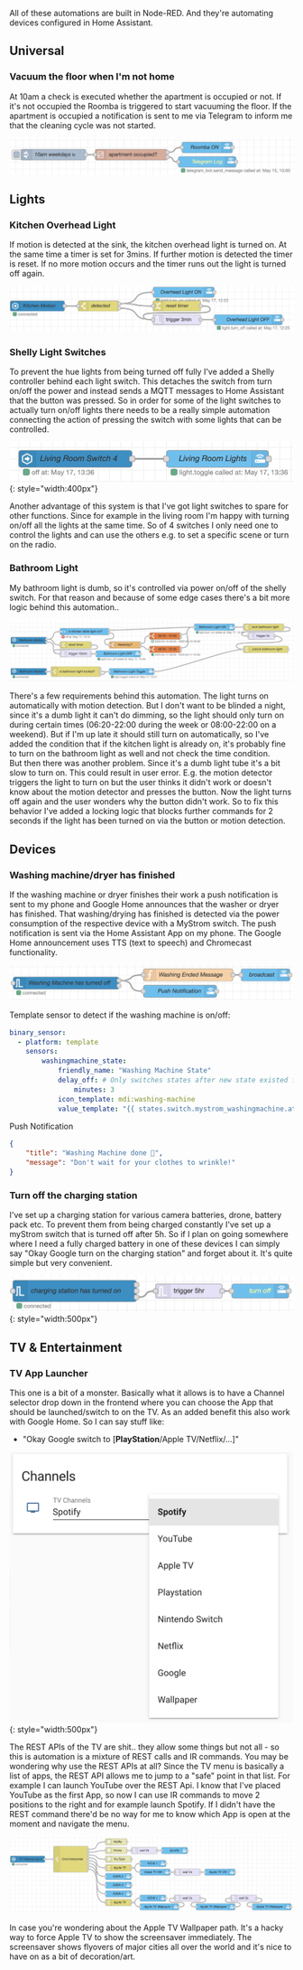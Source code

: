 
All of these automations are built in Node-RED. And they're automating devices configured in Home Assistant.

## Universal

### Vacuum the floor when I'm not home
At 10am a check is executed whether the apartment is occupied or not. If it's not occupied the Roomba is triggered to start vacuuming the floor. If the apartment is occupied a notification is sent to me via Telegram to inform me that the cleaning cycle was not started.

![Roomba Cleaning Node-RED](roomba-cleaning-automation.png)

## Lights

### Kitchen Overhead Light
If motion is detected at the sink, the kitchen overhead light is turned on. At the same time a timer is set for 3mins. If further motion is detected the timer is reset. If no more motion occurs and the timer runs out the light is turned off again.

![Kitchen Overhead Light Node-RED](kitchen-overhead-light-automation.png)

### Shelly Light Switches
To prevent the hue lights from being turned off fully I've added a Shelly controller behind each light switch. This detaches the switch from turn on/off the power
and instead sends a MQTT messages to Home Assistant that the button was pressed. So in order for some of the light switches to actually turn on/off lights there
needs to be a really simple automation connecting the action of pressing the switch with some lights that can be controlled.

![Light Switch Node-RED](light-switch-automation.png){: style="width:400px"}

Another advantage of this system is that I've got light switches to spare for other functions. Since for example in the living room I'm happy with turning on/off
all the lights at the same time. So of 4 switches I only need one to control the lights and can use the others e.g. to set a specific scene or turn on the radio.

### Bathroom Light
My bathroom light is dumb, so it's controlled via power on/off of the shelly switch. For that reason and because of some edge cases there's a bit more logic behind this automation..

![Bathroom Light Node-RED](bathroom-light-automation.png)

There's a few requirements behind this automation. The light turns on automatically with motion detection. But I don't want to be blinded a night, since it's a dumb light it can't do dimming, so the light should only turn on during certain times (06:20-22:00 during the week or 08:00-22:00 on a weekend). But if I'm up late it should still turn on automatically, so I've added the condition that if the kitchen light is already on, it's probably fine to turn on the bathroom light as well and not check the time condition.  
But then there was another problem. Since it's a dumb light tube it's a bit slow to turn on. This could result in user error. E.g. the motion detector triggers the light to turn on but the user thinks it didn't work or doesn't know about the motion detector and presses the button. Now the light turns off again and the user wonders why the button didn't work. So to fix this behavior I've added a locking logic that blocks further commands for 2 seconds if the light has been turned on via the button or motion detection.

## Devices

### Washing machine/dryer has finished
If the washing machine or dryer finishes their work a push notification is sent to my phone and Google Home announces that the washer or dryer has finished.
That washing/drying has finished is detected via the power consumption of the respective device with a MyStrom switch. The push notification is sent via the Home Assistant App on my phone. The Google Home announcement uses TTS (text to speech) and Chromecast functionality.

![Washing has finished Node-RED](washing-has-finished-automation.png)

Template sensor to detect if the washing machine is on/off:
```yaml
binary_sensor: 
  - platform: template
    sensors:
        washingmachine_state:
            friendly_name: "Washing Machine State"
            delay_off: # Only switches states after new state existed for x minutes
                minutes: 3
            icon_template: mdi:washing-machine
            value_template: "{{ states.switch.mystrom_washingmachine.attributes.current_power_w | default(0) |float > 10}}"
```

Push Notification
```json
{
    "title": "Washing Machine done 👕",
    "message": "Don't wait for your clothes to wrinkle!"
}
```

### Turn off the charging station
I've set up a charging station for various camera batteries, drone, battery pack etc. To prevent them from being charged constantly I've set up a myStrom switch that is turned off after 5h. So if I plan on going somewhere where I need a fully charged battery in one of these devices I can simply say "Okay Google turn on the charging station" and forget about it. It's quite simple but very convenient.

![Charging Station Node-RED](charging-station-automation.png){: style="width:500px"}

## TV & Entertainment

### TV App Launcher
This one is a bit of a monster. Basically what it allows is to have a Channel selector drop down in the frontend where you can choose the App that should
be launched/switch to on the TV. As an added benefit this also work with Google Home. So I can say stuff like:

+ "Okay Google switch to [**PlayStation**/Apple TV/Netflix/...]"

![TV App Launcher UI](tv-app-launcher.png){: style="width:500px"}

The REST APIs of the TV are shit.. they allow some things but not all - so this is automation is a mixture of REST calls and IR commands. You may be wondering why use the REST APIs at all? Since the TV menu is basically a list of apps, the REST API allows me to jump to a "safe" point in that list. For example I can launch YouTube over the REST Api. I know that I've placed YouTube as the first App, so now I can use IR commands to move 2 positions to the right and for example launch Spotify. If I didn't have the REST command there'd be no way for me to know which App is open at the moment and navigate the menu.

![TV App Launcher Node-RED](tv-app-launcher-automation.png)

In case you're wondering about the Apple TV Wallpaper path. It's a hacky way to force Apple TV to show the screensaver immediately. The screensaver shows flyovers of major cities all over the world and it's nice to have on as a bit of decoration/art.